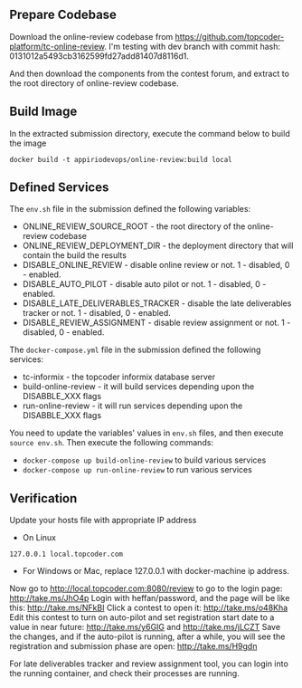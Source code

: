 
## Prepare Codebase
Download the online-review codebase from https://github.com/topcoder-platform/tc-online-review.
I'm testing with dev branch with commit hash: 0131012a5493cb3162599fd27add81407d8116d1.

And then download the components from the contest forum, and extract to the root directory of online-review codebase. 

## Build Image
In the extracted submission directory, execute the command below to build the image
```
docker build -t appiriodevops/online-review:build local
```

## Defined Services
The `env.sh` file in the submission defined the following variables:
* ONLINE_REVIEW_SOURCE_ROOT - the root directory of the online-review codebase
* ONLINE_REVIEW_DEPLOYMENT_DIR - the deployment directory that will contain the build the results
* DISABLE_ONLINE_REVIEW - disable online review or not. 1 - disabled, 0 - enabled.
* DISABLE_AUTO_PILOT - disable auto pilot or not. 1 - disabled, 0 - enabled.
* DISABLE_LATE_DELIVERABLES_TRACKER - disable the late deliverables tracker or not. 1 - disabled, 0 - enabled.
* DISABLE_REVIEW_ASSIGNMENT - disable review assignment or not. 1 - disabled, 0 - enabled.

The `docker-compose.yml` file in the submission defined the following services:
* tc-informix - the topcoder informix database server
* build-online-review - it will build services depending upon the DISABBLE_XXX flags
* run-online-review - it will run services depending upon the DISABBLE_XXX flags

You need to update the variables' values in `env.sh` files, and then execute `source env.sh`. 
Then execute the following commands: 
* `docker-compose up build-online-review` to build various services
* `docker-compose up run-online-review` to run various services

## Verification
Update your hosts file with appropriate IP address
* On Linux
```
127.0.0.1 local.topcoder.com
```
* For Windows or Mac, replace 127.0.0.1 with docker-machine ip address.

Now go to http://local.topcoder.com:8080/review to go to the login page: http://take.ms/JhO4p
Login with heffan/password, and the page will be like this: http://take.ms/NFkBI
Click a contest to open it: http://take.ms/o48Kha
Edit this contest to turn on auto-pilot and set registration start date to a value in near future: http://take.ms/y6GIG and http://take.ms/jLCZT
Save the changes, and if the auto-pilot is running, after a while, you will see the registration and submission phase are open: http://take.ms/H9gdn

For late deliverables tracker and review assignment tool, you can login into the running container, and check their processes are running. 
